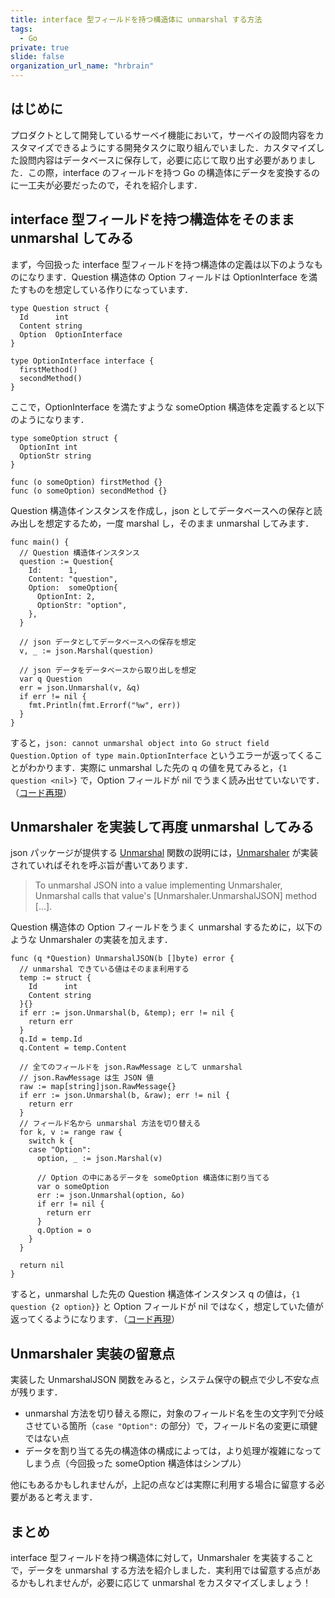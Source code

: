 ```yaml
---
title: interface 型フィールドを持つ構造体に unmarshal する方法
tags:
  - Go
private: true
slide: false
organization_url_name: "hrbrain"
---
```


## はじめに
プロダクトとして開発しているサーベイ機能において，サーベイの設問内容をカスタマイズできるようにする開発タスクに取り組んでいました．カスタマイズした設問内容はデータベースに保存して，必要に応じて取り出す必要がありました．この際，interface のフィールドを持つ Go の構造体にデータを変換するのに一工夫が必要だったので，それを紹介します．

## interface 型フィールドを持つ構造体をそのまま unmarshal してみる
まず，今回扱った interface 型フィールドを持つ構造体の定義は以下のようなものになります．Question 構造体の Option フィールドは OptionInterface を満たすものを想定している作りになっています．
```golang
type Question struct {
  Id      int
  Content string
  Option  OptionInterface
}

type OptionInterface interface {
  firstMethod()
  secondMethod()
}
```

ここで，OptionInterface を満たすような someOption 構造体を定義すると以下のようになります．
```golang
type someOption struct {
  OptionInt int
  OptionStr string
}

func (o someOption) firstMethod {}
func (o someOption) secondMethod {}
```

Question 構造体インスタンスを作成し，json としてデータベースへの保存と読み出しを想定するため，一度 marshal し，そのまま unmarshal してみます．
```golang
func main() {
  // Question 構造体インスタンス
  question := Question{
    Id:      1,
    Content: "question",
    Option:  someOption{
      OptionInt: 2,
      OptionStr: "option",
    },
  }

  // json データとしてデータベースへの保存を想定
  v, _ := json.Marshal(question)

  // json データをデータベースから取り出しを想定
  var q Question
  err = json.Unmarshal(v, &q)
  if err != nil {
    fmt.Println(fmt.Errorf("%w", err))
  }
}
```

すると，`json: cannot unmarshal object into Go struct field Question.Option of type main.OptionInterface` というエラーが返ってくることがわかります．実際に unmarshal した先の q の値を見てみると，`{1 question <nil>}` で，Option フィールドが nil でうまく読み出せていないです．（[コード再現](https://go.dev/play/p/e3Cruwq1F0x)）

## Unmarshaler を実装して再度 unmarshal してみる
json パッケージが提供する [Unmarshal](https://pkg.go.dev/encoding/json#Unmarshal) 関数の説明には，[Unmarshaler](https://pkg.go.dev/encoding/json#Unmarshaler) が実装されていればそれを呼ぶ旨が書いてあります．
> To unmarshal JSON into a value implementing Unmarshaler, Unmarshal calls that value's [Unmarshaler.UnmarshalJSON] method [...].

Question 構造体の Option フィールドをうまく unmarshal するために，以下のような Unmarshaler の実装を加えます．
```golang
func (q *Question) UnmarshalJSON(b []byte) error {
  // unmarshal できている値はそのまま利用する
  temp := struct {
    Id      int
    Content string
  }{}
  if err := json.Unmarshal(b, &temp); err != nil {
    return err
  }
  q.Id = temp.Id
  q.Content = temp.Content

  // 全てのフィールドを json.RawMessage として unmarshal
  // json.RawMessage は生 JSON 値
  raw := map[string]json.RawMessage{}
  if err := json.Unmarshal(b, &raw); err != nil {
    return err
  }
  // フィールド名から unmarshal 方法を切り替える
  for k, v := range raw {
    switch k {
    case "Option":
      option, _ := json.Marshal(v)

      // Option の中にあるデータを someOption 構造体に割り当てる
      var o someOption
      err := json.Unmarshal(option, &o)
      if err != nil {
        return err
      }
      q.Option = o
    }
  }

  return nil
}
```

すると，unmarshal した先の Question 構造体インスタンス q の値は，`{1 question {2 option}}` と Option フィールドが nil ではなく，想定していた値が返ってくるようになります．（[コード再現](https://go.dev/play/p/5lPVcpC-iHT)）

## Unmarshaler 実装の留意点
実装した UnmarshalJSON 関数をみると，システム保守の観点で少し不安な点が残ります．
- unmarshal 方法を切り替える際に，対象のフィールド名を生の文字列で分岐させている箇所（`case "Option":` の部分）で，フィールド名の変更に頑健ではない点
- データを割り当てる先の構造体の構成によっては，より処理が複雑になってしまう点（今回扱った someOption 構造体はシンプル）

他にもあるかもしれませんが，上記の点などは実際に利用する場合に留意する必要があると考えます．

## まとめ
interface 型フィールドを持つ構造体に対して，Unmarshaler を実装することで，データを unmarshal する方法を紹介しました．実利用では留意する点があるかもしれませんが，必要に応じて unmarshal をカスタマイズしましょう！
